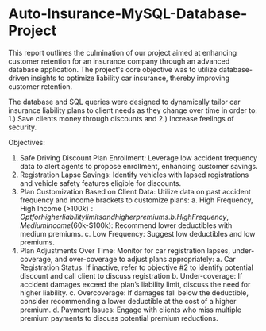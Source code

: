 # Auto-Insurance-MySQL-Database-Project

This report outlines the culmination of our project aimed at enhancing customer retention for an insurance company through an advanced database application. The project's core objective was to utilize database-driven insights to optimize liability car insurance, thereby improving customer retention.

The database and SQL queries were designed to dynamically tailor car insurance liability plans to client needs as they change over time in order to:
1.)	Save clients money through discounts and
2.)	Increase feelings of security.

Objectives:
1.	Safe Driving Discount Plan Enrollment: Leverage low accident frequency data to alert agents to propose enrollment, enhancing customer savings.
2.	Registration Lapse Savings: Identify vehicles with lapsed registrations and vehicle safety features eligible for discounts.
3.	Plan Customization Based on Client Data: Utilize data on past accident frequency and income brackets to customize plans:
  a.	High Frequency, High Income (>$100k): Opt for higher liability limits and higher premiums.
  b.	High Frequency, Medium Income ($60k-$100k): Recommend lower deductibles with medium premiums.
  c.	Low Frequency: Suggest low deductibles and low premiums.
4.	Plan Adjustments Over Time: Monitor for car registration lapses, under-coverage, and over-coverage to adjust plans appropriately:
  a.	Car Registration Status: If inactive, refer to objective #2 to identify potential discount and call client to discuss registration
  b.	Under-coverage: If accident damages exceed the plan’s liability limit, discuss the need for higher liability.
  c.	Overcoverage: If damages fall below the deductible, consider recommending a lower deductible at the cost of a higher premium.
  d.	Payment Issues: Engage with clients who miss multiple premium payments to discuss potential premium reductions.

